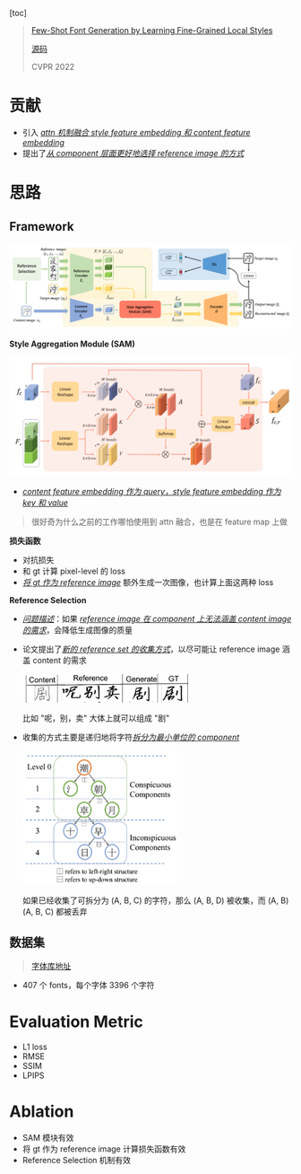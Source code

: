 [toc]

> [Few-Shot Font Generation by Learning Fine-Grained Local Styles](https://arxiv.org/abs/2205.09965)
>
> [源码](https://github.com/tlc121/FsFont)
>
> CVPR 2022

# 贡献

- 引入 <u>*attn 机制融合 style feature embedding 和 content feature embedding*</u>
- 提出了<u>*从 component 层面更好地选择 reference image 的方式*</u>





# 思路

## Framework

<img src="assets/image-20250228173557326.png" alt="image-20250228173557326" style="zoom:60%;" />

**Style Aggregation Module (SAM)**

<img src="assets/image-20250228173650573.png" alt="image-20250228173650573" style="zoom:50%;" />

- <u>*content feature embedding 作为 query，style feature embedding 作为 key 和 value*</u>

> 很好奇为什么之前的工作哪怕使用到 attn 融合，也是在 feature map 上做

**损失函数**

- 对抗损失
- 和 gt 计算 pixel-level 的 loss
- <u>*将 gt 作为 reference image*</u> 额外生成一次图像，也计算上面这两种 loss

**Reference Selection**

- <u>*问题描述*</u>：如果 <u>*reference image 在 component 上无法涵盖 content image 的需求*</u>，会降低生成图像的质量

- 论文提出了<u>*新的 reference set 的收集方式*</u>，以尽可能让 reference image 涵盖 content 的需求

  <img src="assets/image-20250228175255134.png" alt="image-20250228175255134" style="zoom:40%;" />

  比如 "呢，别，卖" 大体上就可以组成 "剧"

- 收集的方式主要是递归地将字符<u>*拆分为最小单位的 component*</u>

  <img src="assets/image-20241116214845728.png" alt="image-20241116214845728" style="zoom:40%;" />

  如果已经收集了可拆分为 (A, B, C) 的字符，那么 (A, B, D) 被收集，而 (A, B) (A, B, C) 都被丢弃



## 数据集

> [字体库地址](https://chanind.github.io/hanzi-writer-data/)

-  407 个 fonts，每个字体 3396 个字符





# Evaluation Metric

- L1 loss
- RMSE
- SSIM
- LPIPS





# Ablation

- SAM 模块有效
- 将 gt 作为 reference image 计算损失函数有效
- Reference Selection 机制有效